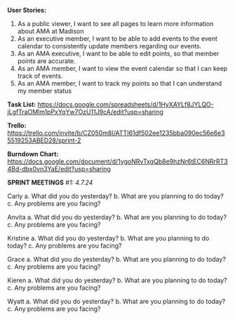 **User Stories:**
1. As a public viewer, I want to see all pages to learn more information about AMA at Madison
2. As an executive member, I want to be able to add events to the event calendar to consistently update members regarding our events. 
3. As an AMA executive, I want to be able to edit points, so that member points are accurate.
4. As an AMA member, I want to view the event calendar so that I can keep track of events.
5. As an AMA member, I want to track my points so that I can understand my member status 

**Task List:**
https://docs.google.com/spreadsheets/d/1HyXAYLf8JYLQO-jLgfTraOMlm1pPxYqYw7OzU11J9cA/edit?usp=sharing

**Trello:**
https://trello.com/invite/b/CZ050m8I/ATTI61df502ee1235bba090ec56e6e35519253ABED28/sprint-2

**Burndown Chart:**
https://docs.google.com/document/d/1ygoNRvTxgQb8e9hzNr6tEC6NRrRT34Bd-dbx0vn3YaE/edit?usp=sharing

**SPRINT MEETINGS**
*#1: 4.7.24*

Carly
a. What did you do yesterday?
b. What are you planning to do today?
c. Any problems are you facing?

Anvita
a. What did you do yesterday?
b. What are you planning to do today?
c. Any problems are you facing?

Kristine
a. What did you do yesterday?
b. What are you planning to do today?
c. Any problems are you facing?

Grace
a. What did you do yesterday?
b. What are you planning to do today?
c. Any problems are you facing?

Kieren
a. What did you do yesterday?
b. What are you planning to do today?
c. Any problems are you facing?

Wyatt
a. What did you do yesterday?
b. What are you planning to do today?
c. Any problems are you facing?



